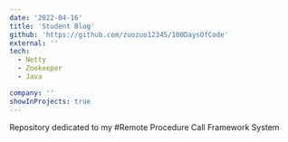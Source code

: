 ```yaml
---
date: '2022-04-16'
title: 'Student Blog'
github: 'https://github.com/zuozuo12345/100DaysOfCode'
external: ''
tech:
  - Netty
  - Zookeeper
  - Java

company: ''
showInProjects: true
---
```

Repository dedicated to my #Remote Procedure Call Framework System
